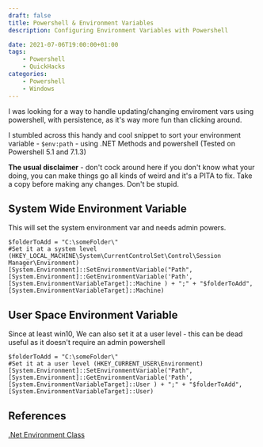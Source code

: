 ```yaml
---
draft: false
title: Powershell & Environment Variables
description: Configuring Environment Variables with Powershell

date: 2021-07-06T19:00:00+01:00
tags: 
    - Powershell
    - QuickHacks
categories:
    - Powershell
    - Windows
---
```

I was looking for a way to handle updating/changing enviroment vars using powershell, with persistence, as it's way more fun than clicking around.

I stumbled across this handy and cool snippet to sort your environment variable - `$env:path` - using .NET Methods and powershell (Tested on Powershell  5.1 and 7.1.3)

**The usual disclaimer** - don't cock around here if you don't know what your doing, you can make things go all kinds of weird and it's a PITA to fix. Take a copy before making any changes. Don't be stupid.

## System Wide Environment Variable

This will set the system environment var and needs admin powers.
```
$folderToAdd = "C:\someFolder\"
#Set it at a system level (HKEY_LOCAL_MACHINE\System\CurrentControlSet\Control\Session Manager\Environment)
[System.Environment]::SetEnvironmentVariable("Path", [System.Environment]::GetEnvironmentVariable('Path', [System.EnvironmentVariableTarget]::Machine ) + ";" + "$folderToAdd", [System.EnvironmentVariableTarget]::Machine)
```

## User Space Environment Variable
Since at least win10, We can also set it at a user level - this can be dead useful as it doesn't require an admin powershell
```
$folderToAdd = "C:\someFolder\"
#Set it at a user level (HKEY_CURRENT_USER\Environment)
[System.Environment]::SetEnvironmentVariable("Path", [System.Environment]::GetEnvironmentVariable('Path', [System.EnvironmentVariableTarget]::User ) + ";" + "$folderToAdd", [System.EnvironmentVariableTarget]::User)
```

## References
[.Net Environment Class](https://docs.microsoft.com/en-us/dotnet/api/system.environment?view=net-5.0)
